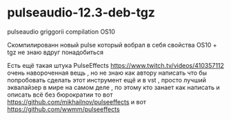 # pulseaudio-12.3-deb-tgz
pulseaudio griggorii compilation OS10

Скомпилированн новый pulse который вобрал в себя свойства OS10 + tgz не знаю вдруг понадобиться 

Есть ещё такая штука PulseEffects https://www.twitch.tv/videos/410357112 очень навороченная вещь , но не знаю как автору написать 
что бы попробовать сделать этот инструмент ещё и в vst , просто лучший эквалайзер в мире на самом деле , по этому кто занает 
как написать и описать всё без бюрократии то вот https://github.com/mikhailnov/pulseeffects и вот https://github.com/wwmm/pulseeffects
